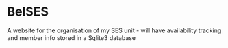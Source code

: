 BelSES
======

A website for the organisation of my SES unit - will have availability tracking and member info stored in a Sqlite3 database
